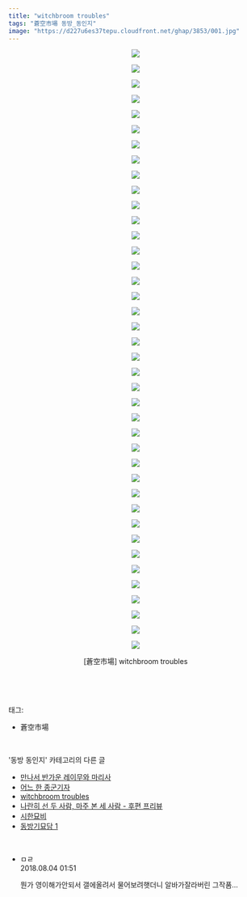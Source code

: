 ```yaml
---
title: "witchbroom troubles"
tags: "蒼空市場 동방_동인지"
image: "https://d227u6es37tepu.cloudfront.net/ghap/3853/001.jpg"
---
```

<div class="article">
<p style="text-align: center; clear: none; float: none;"><img src="{{ site.imgserver6 }}/ghap/3853/001.jpg"/></p>
<p style="text-align: center; clear: none; float: none;"><img src="{{ site.imgserver6 }}/ghap/3853/002.jpg"/></p>
<p style="text-align: center; clear: none; float: none;"><img src="{{ site.imgserver6 }}/ghap/3853/003.jpg"/></p>
<p style="text-align: center; clear: none; float: none;"><img src="{{ site.imgserver6 }}/ghap/3853/004.jpg"/></p>
<p style="text-align: center; clear: none; float: none;"><img src="{{ site.imgserver6 }}/ghap/3853/005.jpg"/></p>
<p style="text-align: center; clear: none; float: none;"><img src="{{ site.imgserver6 }}/ghap/3853/006.jpg"/></p>
<p style="text-align: center; clear: none; float: none;"><img src="{{ site.imgserver6 }}/ghap/3853/007.jpg"/></p>
<p style="text-align: center; clear: none; float: none;"><img src="{{ site.imgserver6 }}/ghap/3853/008.jpg"/></p>
<p style="text-align: center; clear: none; float: none;"><img src="{{ site.imgserver6 }}/ghap/3853/009.jpg"/></p>
<p style="text-align: center; clear: none; float: none;"><img src="{{ site.imgserver6 }}/ghap/3853/010.jpg"/></p>
<p style="text-align: center; clear: none; float: none;"><img src="{{ site.imgserver6 }}/ghap/3853/011.jpg"/></p>
<p style="text-align: center; clear: none; float: none;"><img src="{{ site.imgserver6 }}/ghap/3853/012.jpg"/></p>
<p style="text-align: center; clear: none; float: none;"><img src="{{ site.imgserver6 }}/ghap/3853/013.jpg"/></p>
<p style="text-align: center; clear: none; float: none;"><img src="{{ site.imgserver6 }}/ghap/3853/014.jpg"/></p>
<p style="text-align: center; clear: none; float: none;"><img src="{{ site.imgserver6 }}/ghap/3853/015.jpg"/></p>
<p style="text-align: center; clear: none; float: none;"><img src="{{ site.imgserver6 }}/ghap/3853/016.jpg"/></p>
<p style="text-align: center; clear: none; float: none;"><img src="{{ site.imgserver6 }}/ghap/3853/017.jpg"/></p>
<p style="text-align: center; clear: none; float: none;"><img src="{{ site.imgserver6 }}/ghap/3853/018.jpg"/></p>
<p style="text-align: center; clear: none; float: none;"><img src="{{ site.imgserver6 }}/ghap/3853/019.jpg"/></p>
<p style="text-align: center; clear: none; float: none;"><img src="{{ site.imgserver6 }}/ghap/3853/020.jpg"/></p>
<p style="text-align: center; clear: none; float: none;"><img src="{{ site.imgserver6 }}/ghap/3853/021.jpg"/></p>
<p style="text-align: center; clear: none; float: none;"><img src="{{ site.imgserver6 }}/ghap/3853/022.jpg"/></p>
<p style="text-align: center; clear: none; float: none;"><img src="{{ site.imgserver6 }}/ghap/3853/023.jpg"/></p>
<p style="text-align: center; clear: none; float: none;"><img src="{{ site.imgserver6 }}/ghap/3853/024.jpg"/></p>
<p style="text-align: center; clear: none; float: none;"><img src="{{ site.imgserver6 }}/ghap/3853/025.jpg"/></p>
<p style="text-align: center; clear: none; float: none;"><img src="{{ site.imgserver6 }}/ghap/3853/026.jpg"/></p>
<p style="text-align: center; clear: none; float: none;"><img src="{{ site.imgserver6 }}/ghap/3853/027.jpg"/></p>
<p style="text-align: center; clear: none; float: none;"><img src="{{ site.imgserver6 }}/ghap/3853/028.jpg"/></p>
<p style="text-align: center; clear: none; float: none;"><img src="{{ site.imgserver6 }}/ghap/3853/029.jpg"/></p>
<p style="text-align: center; clear: none; float: none;"><img src="{{ site.imgserver6 }}/ghap/3853/030.jpg"/></p>
<p style="text-align: center; clear: none; float: none;"><img src="{{ site.imgserver6 }}/ghap/3853/031.jpg"/></p>
<p style="text-align: center; clear: none; float: none;"><img src="{{ site.imgserver6 }}/ghap/3853/032.jpg"/></p>
<p style="text-align: center; clear: none; float: none;"><img src="{{ site.imgserver6 }}/ghap/3853/033.jpg"/></p>
<p style="text-align: center; clear: none; float: none;"><img src="{{ site.imgserver6 }}/ghap/3853/034.jpg"/></p>
<p style="text-align: center; clear: none; float: none;"><img src="{{ site.imgserver6 }}/ghap/3853/035.jpg"/></p>
<p style="text-align: center; clear: none; float: none;"><img src="{{ site.imgserver6 }}/ghap/3853/036.jpg"/></p>
<p style="text-align: center; clear: none; float: none;"><img src="{{ site.imgserver6 }}/ghap/3853/037.jpg"/></p>
<p style="text-align: center; clear: none; float: none;"><img src="{{ site.imgserver6 }}/ghap/3853/038.jpg"/></p>
<p style="text-align: center; clear: none; float: none;"><img src="{{ site.imgserver6 }}/ghap/3853/039.jpg"/></p>
<p style="text-align: center; clear: none; float: none;"><img src="{{ site.imgserver6 }}/ghap/3853/040.jpg"/></p>
<p style="text-align: center; clear: none; float: none;">[蒼空市場] witchbroom troubles</p>
<p><br/></p>
</div><br/>
<div class="tagTrail">
<p>태그: </p>
<ul>
<li>蒼空市場</li>
</ul>
</div><br/>
<div class="another">
<p>'동방 동인지' 카테고리의 다른 글</p>
<ul>
<li><a href="/ghap_3858">만나서 반가운 레이무와 마리사</a></li>
<li><a href="/ghap_3855">어느 한 종군기자</a></li>
<li><a href="/ghap_3853">witchbroom troubles</a></li>
<li><a href="/ghap_3852">나란히 선 두 사람, 마주 본 세 사람 - 후편 프리뷰</a></li>
<li><a href="/ghap_3849">시한묘비</a></li>
<li><a href="/ghap_3848">동방기묘담 1</a></li>
</ul>
</div><br/>
<div class="cb_module cb_fluid">
<div class="cb_wrt cb_profile">
<div class="comment">
<ul>
<li class="cb_thumb_off" id="comment15300276">
<div class="cb_comment_area">
<div class="cb_info_area">
<div class="cb_section">
<span class="cb_nick_name">ㅁㄹ</span>
</div>
<div class="cb_section">
<span class="cb_date">2018.08.04 01:51 </span>
</div>
</div>
<div class="cb_dsc_comment">
<p class="cb_dsc">
											뭔가 영이해가안되서 갤에올려서 물어보려햇더니 알바가잘라버린 그작품...
										</p>
</div>
</div></li>
</ul>
</div>
</div><!-- commentList close -->
</div><br/>
